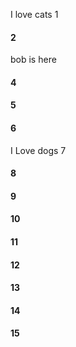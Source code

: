 I love cats 1
#### 2
bob is here
#### 4
#### 5
#### 6
I Love dogs 7
#### 8
#### 9
#### 10
#### 11
#### 12
#### 13
#### 14
#### 15
